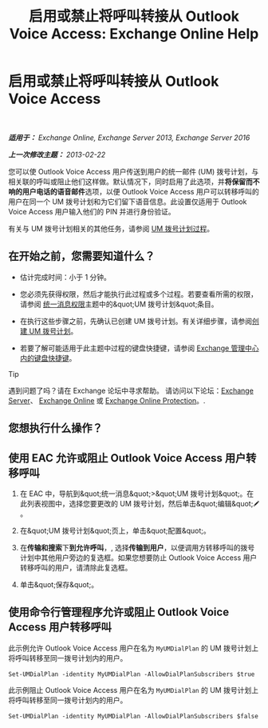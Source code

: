 ﻿---
title: '启用或禁止将呼叫转接从 Outlook Voice Access: Exchange Online Help'
TOCTitle: 启用或禁止将呼叫转接从 Outlook Voice Access
ms:assetid: b80c57f1-394c-4608-8ad3-52a3e6d697db
ms:mtpsurl: https://technet.microsoft.com/zh-cn/library/Ee423554(v=EXCHG.150)
ms:contentKeyID: 52061443
ms.date: 05/23/2018
mtps_version: v=EXCHG.150
ms.translationtype: MT
---

# 启用或禁止将呼叫转接从 Outlook Voice Access

 

_**适用于：** Exchange Online, Exchange Server 2013, Exchange Server 2016_

_**上一次修改主题：** 2013-02-22_

您可以使 Outlook Voice Access 用户传送到用户的统一邮件 (UM) 拨号计划，与相关联的呼叫或阻止他们这样做。默认情况下，同时启用了此选项，并**将保留而不响的用户电话的语音邮件**选项，以便 Outlook Voice Access 用户可以转移呼叫的用户在同一个 UM 拨号计划和为它们留下语音信息。此设置仅适用于 Outlook Voice Access 用户输入他们的 PIN 并进行身份验证。

有关与 UM 拨号计划相关的其他任务，请参阅 [UM 拨号计划过程](um-dial-plan-procedures-exchange-2013-help.md)。

## 在开始之前，您需要知道什么？

  - 估计完成时间：小于 1 分钟。

  - 您必须先获得权限，然后才能执行此过程或多个过程。若要查看所需的权限，请参阅 [统一消息权限](unified-messaging-permissions-exchange-2013-help.md)主题中的\&quot;UM 拨号计划\&quot;条目。

  - 在执行这些步骤之前，先确认已创建 UM 拨号计划。有关详细步骤，请参阅[创建 UM 拨号计划](create-a-um-dial-plan-exchange-2013-help.md)。

  - 若要了解可能适用于此主题中过程的键盘快捷键，请参阅 [Exchange 管理中心内的键盘快捷键](keyboard-shortcuts-in-the-exchange-admin-center-exchange-online-protection-help.md)。

> [!TIP]  
> 遇到问题了吗？请在 Exchange 论坛中寻求帮助。 请访问以下论坛：<a href="https://go.microsoft.com/fwlink/p/?linkid=60612">Exchange Server</a>、 <a href="https://go.microsoft.com/fwlink/p/?linkid=267542">Exchange Online</a> 或 <a href="https://go.microsoft.com/fwlink/p/?linkid=285351">Exchange Online Protection</a>。.


## 您想执行什么操作？

## 使用 EAC 允许或阻止 Outlook Voice Access 用户转移呼叫

1.  在 EAC 中，导航到\&quot;统一消息\&quot;\>\&quot;UM 拨号计划\&quot;。在此列表视图中，选择您要更改的 UM 拨号计划，然后单击\&quot;编辑\&quot;![编辑图标](images/Bb124582.6f53ccb2-1f13-4c02-bea0-30690e6ea71d(EXCHG.150).gif "编辑图标")。

2.  在\&quot;UM 拨号计划\&quot;页上，单击\&quot;配置\&quot;。

3.  在**传输和搜索**下**到允许呼叫**，, 选择**传输到用户**，以便调用方转移呼叫的拨号计划中其他用户旁边的复选框。如果您想要防止 Outlook Voice Access 用户转移呼叫的用户，请清除此复选框。

4.  单击\&quot;保存\&quot;。

## 使用命令行管理程序允许或阻止 Outlook Voice Access 用户转移呼叫

此示例允许 Outlook Voice Access 用户在名为 `MyUMDialPlan` 的 UM 拨号计划上将呼叫转移至同一拨号计划内的用户。

    Set-UMDialPlan -identity MyUMDialPlan -AllowDialPlanSubscribers $true

此示例阻止 Outlook Voice Access 用户在名为 `MyUMDialPlan` 的 UM 拨号计划上将呼叫转移至同一拨号计划内的用户。

    Set-UMDialPlan -identity MyUMDialPlan -AllowDialPlanSubscribers $false

